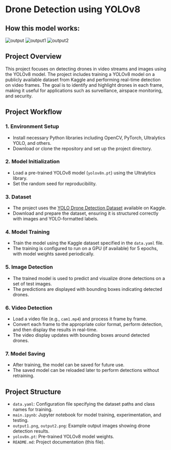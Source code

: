 # Drone Detection using YOLOv8

## How this model works:

![output](https://github.com/user-attachments/assets/58093d17-ef66-436a-9caa-995d7c68a8d8)
![output1](https://github.com/user-attachments/assets/6133736b-c966-4d8c-92fa-da9fac99b12e)
![output2](https://github.com/user-attachments/assets/416569ec-ce5b-454d-8917-8f0eca8e8711)

## Project Overview

This project focuses on detecting drones in video streams and images using the YOLOv8 model. The project includes training a YOLOv8 model on a publicly available dataset from Kaggle and performing real-time detection on video frames. The goal is to identify and highlight drones in each frame, making it useful for applications such as surveillance, airspace monitoring, and security.

## Project Workflow

### 1. **Environment Setup**

- Install necessary Python libraries including OpenCV, PyTorch, Ultralytics YOLO, and others.
- Download or clone the repository and set up the project directory.

### 2. **Model Initialization**

- Load a pre-trained YOLOv8 model (`yolov8n.pt`) using the Ultralytics library.
- Set the random seed for reproducibility.

### 3. **Dataset**

- The project uses the [YOLO Drone Detection Dataset](https://www.kaggle.com/datasets/muki2003/yolo-drone-detection-dataset/data) available on Kaggle.
- Download and prepare the dataset, ensuring it is structured correctly with images and YOLO-formatted labels.

### 4. **Model Training**

- Train the model using the Kaggle dataset specified in the `data.yaml` file.
- The training is configured to run on a GPU (if available) for 5 epochs, with model weights saved periodically.

### 5. **Image Detection**

- The trained model is used to predict and visualize drone detections on a set of test images.
- The predictions are displayed with bounding boxes indicating detected drones.

### 6. **Video Detection**

- Load a video file (e.g., `cam1.mp4`) and process it frame by frame.
- Convert each frame to the appropriate color format, perform detection, and then display the results in real-time.
- The video display updates with bounding boxes around detected drones.

### 7. **Model Saving**

- After training, the model can be saved for future use.
- The saved model can be reloaded later to perform detections without retraining.

## Project Structure

- `data.yaml`: Configuration file specifying the dataset paths and class names for training.
- `main.ipynb`: Jupyter notebook for model training, experimentation, and testing.
- `output1.png`, `output2.png`: Example output images showing drone detection results.
- `yolov8n.pt`: Pre-trained YOLOv8 model weights.
- `README.md`: Project documentation (this file).
